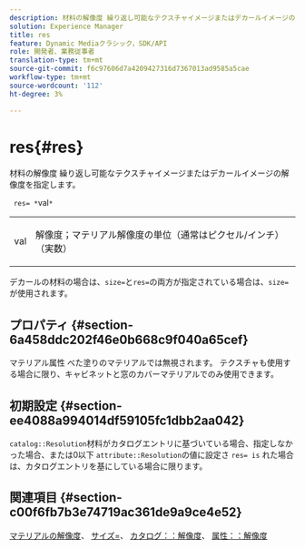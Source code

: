 ```yaml
---
description: 材料の解像度 繰り返し可能なテクスチャイメージまたはデカールイメージの解像度を指定します。
solution: Experience Manager
title: res
feature: Dynamic Mediaクラシック，SDK/API
role: 開発者、業務従事者
translation-type: tm+mt
source-git-commit: f6c97606d7a4209427316d7367013ad9585a5cae
workflow-type: tm+mt
source-wordcount: '112'
ht-degree: 3%

---
```



# res{#res}

材料の解像度 繰り返し可能なテクスチャイメージまたはデカールイメージの解像度を指定します。

` res= *`val`*`

<table id="simpletable_2004B804D46E43C090E59BBFF8144598"> 
 <tr class="strow"> 
  <td class="stentry"> <p> <span class="varname"> val  </span> </p> </td> 
  <td class="stentry"> <p>解像度；マテリアル解像度の単位（通常はピクセル/インチ）（実数） </p> </td> 
 </tr> 
</table>

デカールの材料の場合は、`size=`と`res=`の両方が指定されている場合は、`size=`が使用されます。

## プロパティ {#section-6a458ddc202f46e0b668c9f040a65cef}

マテリアル属性 べた塗りのマテリアルでは無視されます。 テクスチャも使用する場合に限り、キャビネットと窓のカバーマテリアルでのみ使用できます。

## 初期設定 {#section-ee4088a994014df59105fc1dbb2aa042}

`catalog::Resolution`材料がカタログエントリに基づいている場合、指定しなかった場合、または0以下 `attribute::Resolution`の値に設定さ `res= is` れた場合は、カタログエントリを基にしている場合に限ります。

## 関連項目 {#section-c00f6fb7b3e74719ac361de9a9ce4e52}

[マテリアルの解像度](../../../../../ir-api/http-protocol/image-rendering-api-ref/c-ir-http-protocol-ref/c-ir-http-protocol-syntax-and-features/c-ir-vignettes/c-ir-material-resolution.md#concept-f60103c64e324e2cae78bd76dfb4de8b)、 [サイズ=](../../../../../ir-api/http-protocol/image-rendering-api-ref/c-ir-http-protocol-ref/c-ir-http-protocol-command-reference/r-ir-http-size.md#reference-1220d6fbcde4479aba91de7adacdc988)、 [カタログ：：解像度](../../../../../ir-api/material-cat/image-rendering-api-ref/c-ir-material-catalog/c-ir-material-data-reference/r-ir-resolution-dataref.md#reference-6a2d64c2d72b438fade58a3391569da7)、 [属性：：解像度](../../../../../ir-api/material-cat/image-rendering-api-ref/c-ir-material-catalog/c-ir-attributes-reference/r-ir-resolution.md#reference-09fe14e6bfbf4db6b7f4369fffecc806)
